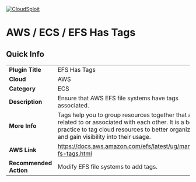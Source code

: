 [![CloudSploit](https://cloudsploit.com/img/logo-new-big-text-100.png "CloudSploit")](https://cloudsploit.com)

# AWS / ECS / EFS Has Tags

## Quick Info

| | |
|-|-|
| **Plugin Title** | EFS Has Tags |
| **Cloud** | AWS |
| **Category** | ECS |
| **Description** | Ensure that AWS EFS file systems have tags associated. |
| **More Info** | Tags help you to group resources together that are related to or associated with each other. It is a best practice to tag cloud resources to better organize and gain visibility into their usage. |
| **AWS Link** | https://docs.aws.amazon.com/efs/latest/ug/manage-fs-tags.html |
| **Recommended Action** | Modify EFS file systems to add tags. |

